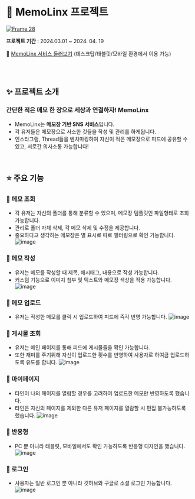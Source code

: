 # 💚 MemoLinx 프로젝트
<a href="https://react-note-a4e85.web.app/">![Frame 28](https://github.com/j2an777/MemoLink-App/assets/110087099/38ed4ad8-b263-4e3d-a798-91295a45ad0f)</a>
<br/>

**프로젝트 기간** : 2024.03.01 ~ 2024. 04. 19

🔗 [MemoLinx 서비스 둘러보기](https://react-note-a4e85.web.app) (데스크탑/태블릿/모바일 환경에서 이용 가능)

<br/>
<br/>

## ✨ 프로젝트 소개

### 간단한 적은 메모 한 장으로 세상과 연결하자! **MemoLinx**

- MemoLinx는 **메모장 기반 SNS 서비스**입니다.
- 각 유저들은 메모장으로 사소한 것들을 작성 및 관리를 하게됩니다.
- 인스타그램, Thread들을 벤치마킹하여 자신이 적은 메모장으로 피드에 공유할 수 있고, 서로간 의사소통 가능합니다!
<br/>

## ⭐️ 주요 기능

### 📌 메모 조회
- 각 유저는 자신의 폴더를 통해 분류할 수 있으며, 메모장 템플릿인 파일형태로 조회 가능합니다.
- 관리로 폴더 자체 삭제, 각 메모 삭제 및 수정을 제공합니다.
- 중요하다고 생각하는 메모장은 별 표시로 따로 필터링으로 확인 가능합니다.
![image](https://github.com/user-attachments/assets/213459a6-5ff0-4c67-bd2e-9a556c8fa9ac)

### 📌 메모 작성
- 유저는 메모를 작성할 때 제목, 해시태그, 내용으로 작성 가능합니다.
- 커스텀 기능으로 이미지 첨부 및 텍스트와 메모장 색상을 적용 가능합니다.
![image](https://github.com/user-attachments/assets/6d70398d-3301-4957-98ba-8769d8724853)

### 📌 메모 업로드
- 유저는 작성한 메모를 클릭 시 업로드하여 피드에 즉각 반영 가능합니다.
![image](https://github.com/user-attachments/assets/6f84dbd1-d803-433c-b2dd-a0329bd019b2)

### 📌 게시물 조회
- 유저는 메인 페이지를 통해 피드에 게시물들을 확인 가능합니다.
- 또한 재미를 주기위해 자신이 업로드한 횟수를 반영하여 사용자로 하여금 업로드하도록 유도를 합니다.
![image](https://github.com/user-attachments/assets/4d328b9f-3370-4b97-a9da-2a925e109498)

### 📌 마이페이지
- 타인이 나의 페이지를 열람할 경우를 고려하여 업로드한 메모만 반영하도록 했습니다.
- 타인은 자신의 페이지를 제외한 다른 유저 페이지를 열람할 시 편집 불가능하도록 했습니다.
![image](https://github.com/user-attachments/assets/6ceeace7-3b05-466e-86d9-81d5f09e34fa)

### 📌 반응형
- PC 뿐 아니라 태블릿, 모바일에서도 확인 가능하도록 반응형 디자인을 했습니다.
![image](https://github.com/user-attachments/assets/aedec707-efec-48d7-92f4-15807c35c3a0)

### 📌 로그인
- 사용자는 일반 로그인 뿐 아니라 깃허브와 구글로 소셜 로그인 가능합니다.
![image](https://github.com/user-attachments/assets/6020f102-2ad0-4c06-8912-7e3783a302e8)
